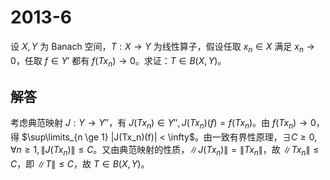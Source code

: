 # 2013-6

设 $X, Y$ 为 Banach 空间，$T: X \to Y$ 为线性算子，假设任取 $x_n \in X$ 满足 $x_n \to 0$，任取 $f \in Y'$ 都有 $f(Tx_n) \to 0$。求证：$T \in B(X, Y)$。

## 解答

考虑典范映射 $J: Y \to Y''$，有 $J(Tx_n) \in Y'', J(Tx_n)(f) = f(Tx_n)$。由 $f(Tx_n) \to 0$，得 $\sup\limits_{n \ge 1} |J(Tx_n)(f)| < \infty$。由一致有界性原理，$\exists C \ge 0, \forall n \ge 1, \|J(Tx_n)\| \le C$。又由典范映射的性质，$\|J(Tx_n)\| = \|Tx_n\|$，故 $\|Tx_n\| \le C$，即 $\|T\| \le C$，故 $T \in B(X, Y)$。

